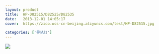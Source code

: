 ```yaml
---
layout: product
title:  HP-D82515/D82525/D82535
date:   2013-12-01 14:05:17
cover:	https://zico.oss-cn-beijing.aliyuncs.com/test/HP-D82515.jpg

categories: ['导轨灯']
---
```


![](https://zico.oss-cn-beijing.aliyuncs.com/test/pron3.png)